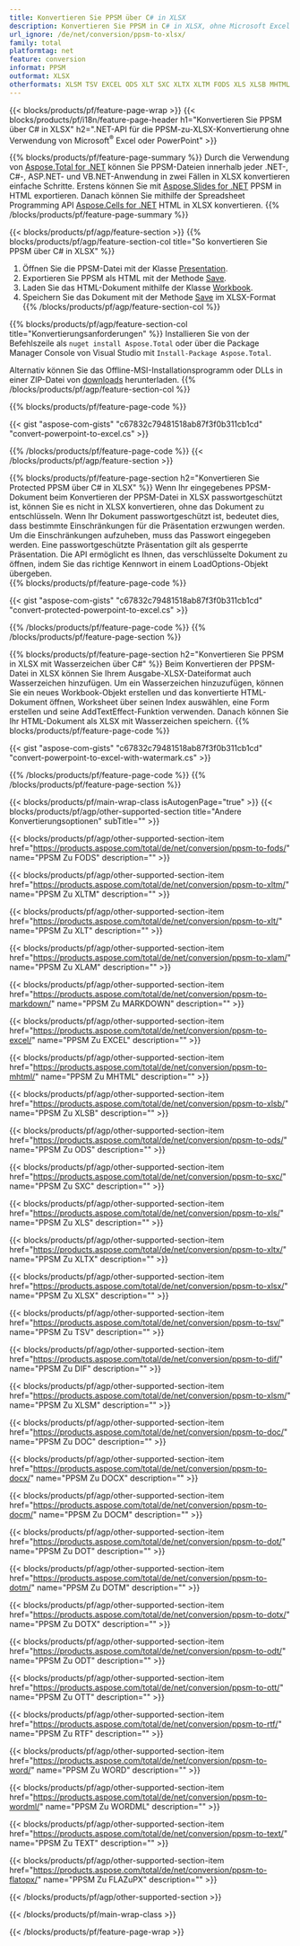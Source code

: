 ```yaml
---
title: Konvertieren Sie PPSM über C# in XLSX
description: Konvertieren Sie PPSM in C# in XLSX, ohne Microsoft Excel oder Powerpoint zu verwenden
url_ignore: /de/net/conversion/ppsm-to-xlsx/
family: total
platformtag: net
feature: conversion
informat: PPSM
outformat: XLSX
otherformats: XLSM TSV EXCEL ODS XLT SXC XLTX XLTM FODS XLS XLSB MHTML XLAM XLSX DIF MARKDOWN DOC DOCX DOCM DOT DOTM DOTX ODT OTT RTF WORD WORDML TEXT FLATOPX
---
```

{{< blocks/products/pf/feature-page-wrap >}}
{{< blocks/products/pf/i18n/feature-page-header h1="Konvertieren Sie PPSM über C# in XLSX" h2=".NET-API für die PPSM-zu-XLSX-Konvertierung ohne Verwendung von Microsoft<sup>&reg;</sup> Excel oder PowerPoint" >}}

{{% blocks/products/pf/feature-page-summary %}}
Durch die Verwendung von [Aspose.Total for .NET](https://products.aspose.com/total/net/) können Sie PPSM-Dateien innerhalb jeder .NET-, C#-, ASP.NET- und VB.NET-Anwendung in zwei Fällen in XLSX konvertieren einfache Schritte. Erstens können Sie mit [Aspose.Slides for .NET](https://products.aspose.com/slides/net/) PPSM in HTML exportieren. Danach können Sie mithilfe der Spreadsheet Programming API [Aspose.Cells for .NET](https://products.aspose.com/cells/net/) HTML in XLSX konvertieren.
{{% /blocks/products/pf/feature-page-summary  %}}

{{< blocks/products/pf/agp/feature-section >}}
{{% blocks/products/pf/agp/feature-section-col title="So konvertieren Sie PPSM über C# in XLSX" %}}
1. Öffnen Sie die PPSM-Datei mit der Klasse [Presentation](https://reference.aspose.com/slides/net/aspose.slides/presentation).
2. Exportieren Sie PPSM als HTML mit der Methode [Save](https://reference.aspose.com/slides/net/aspose.slides.presentation/save/methods/5).
3. Laden Sie das HTML-Dokument mithilfe der Klasse [Workbook](https://reference.aspose.com/cells/net/aspose.cells/workbook).
4. Speichern Sie das Dokument mit der Methode [Save](https://reference.aspose.com/cells/net/aspose.cells.workbook/save/methods/4) im XLSX-Format
{{% /blocks/products/pf/agp/feature-section-col %}}

{{% blocks/products/pf/agp/feature-section-col title="Konvertierungsanforderungen" %}}
Installieren Sie von der Befehlszeile als ```nuget install Aspose.Total``` oder über die Package Manager Console von Visual Studio mit ```Install-Package Aspose.Total```.

Alternativ können Sie das Offline-MSI-Installationsprogramm oder DLLs in einer ZIP-Datei von [downloads](https://releases.aspose.com/total/net) herunterladen.
{{% /blocks/products/pf/agp/feature-section-col %}}

{{% blocks/products/pf/feature-page-code %}}

{{< gist "aspose-com-gists" "c67832c79481518ab87f3f0b311cb1cd" "convert-powerpoint-to-excel.cs" >}}


{{% /blocks/products/pf/feature-page-code %}}
{{< /blocks/products/pf/agp/feature-section >}}

{{% blocks/products/pf/feature-page-section  h2="Konvertieren Sie Protected PPSM über C# in XLSX" %}}
Wenn Ihr eingegebenes PPSM-Dokument beim Konvertieren der PPSM-Datei in XLSX passwortgeschützt ist, können Sie es nicht in XLSX konvertieren, ohne das Dokument zu entschlüsseln. Wenn Ihr Dokument passwortgeschützt ist, bedeutet dies, dass bestimmte Einschränkungen für die Präsentation erzwungen werden. Um die Einschränkungen aufzuheben, muss das Passwort eingegeben werden. Eine passwortgeschützte Präsentation gilt als gesperrte Präsentation. Die API ermöglicht es Ihnen, das verschlüsselte Dokument zu öffnen, indem Sie das richtige Kennwort in einem LoadOptions-Objekt übergeben.  
{{% blocks/products/pf/feature-page-code %}}

{{< gist "aspose-com-gists" "c67832c79481518ab87f3f0b311cb1cd" "convert-protected-powerpoint-to-excel.cs" >}}

{{% /blocks/products/pf/feature-page-code  %}}
{{% /blocks/products/pf/feature-page-section %}}

{{% blocks/products/pf/feature-page-section  h2="Konvertieren Sie PPSM in XLSX mit Wasserzeichen über C#" %}}
Beim Konvertieren der PPSM-Datei in XLSX können Sie Ihrem Ausgabe-XLSX-Dateiformat auch Wasserzeichen hinzufügen. Um ein Wasserzeichen hinzuzufügen, können Sie ein neues Workbook-Objekt erstellen und das konvertierte HTML-Dokument öffnen, Worksheet über seinen Index auswählen, eine Form erstellen und seine AddTextEffect-Funktion verwenden. Danach können Sie Ihr HTML-Dokument als XLSX mit Wasserzeichen speichern. 
{{% blocks/products/pf/feature-page-code %}}

{{< gist "aspose-com-gists" "c67832c79481518ab87f3f0b311cb1cd" "convert-powerpoint-to-excel-with-watermark.cs" >}}

{{% /blocks/products/pf/feature-page-code  %}}
{{% /blocks/products/pf/feature-page-section %}}

{{< blocks/products/pf/main-wrap-class isAutogenPage="true" >}}
{{< blocks/products/pf/agp/other-supported-section title="Andere Konvertierungsoptionen" subTitle="" >}}

{{< blocks/products/pf/agp/other-supported-section-item href="https://products.aspose.com/total/de/net/conversion/ppsm-to-fods/" name="PPSM Zu FODS" description="" >}}

{{< blocks/products/pf/agp/other-supported-section-item href="https://products.aspose.com/total/de/net/conversion/ppsm-to-xltm/" name="PPSM Zu XLTM" description="" >}}

{{< blocks/products/pf/agp/other-supported-section-item href="https://products.aspose.com/total/de/net/conversion/ppsm-to-xlt/" name="PPSM Zu XLT" description="" >}}

{{< blocks/products/pf/agp/other-supported-section-item href="https://products.aspose.com/total/de/net/conversion/ppsm-to-xlam/" name="PPSM Zu XLAM" description="" >}}

{{< blocks/products/pf/agp/other-supported-section-item href="https://products.aspose.com/total/de/net/conversion/ppsm-to-markdown/" name="PPSM Zu MARKDOWN" description="" >}}

{{< blocks/products/pf/agp/other-supported-section-item href="https://products.aspose.com/total/de/net/conversion/ppsm-to-excel/" name="PPSM Zu EXCEL" description="" >}}

{{< blocks/products/pf/agp/other-supported-section-item href="https://products.aspose.com/total/de/net/conversion/ppsm-to-mhtml/" name="PPSM Zu MHTML" description="" >}}

{{< blocks/products/pf/agp/other-supported-section-item href="https://products.aspose.com/total/de/net/conversion/ppsm-to-xlsb/" name="PPSM Zu XLSB" description="" >}}

{{< blocks/products/pf/agp/other-supported-section-item href="https://products.aspose.com/total/de/net/conversion/ppsm-to-ods/" name="PPSM Zu ODS" description="" >}}

{{< blocks/products/pf/agp/other-supported-section-item href="https://products.aspose.com/total/de/net/conversion/ppsm-to-sxc/" name="PPSM Zu SXC" description="" >}}

{{< blocks/products/pf/agp/other-supported-section-item href="https://products.aspose.com/total/de/net/conversion/ppsm-to-xls/" name="PPSM Zu XLS" description="" >}}

{{< blocks/products/pf/agp/other-supported-section-item href="https://products.aspose.com/total/de/net/conversion/ppsm-to-xltx/" name="PPSM Zu XLTX" description="" >}}

{{< blocks/products/pf/agp/other-supported-section-item href="https://products.aspose.com/total/de/net/conversion/ppsm-to-xlsx/" name="PPSM Zu XLSX" description="" >}}

{{< blocks/products/pf/agp/other-supported-section-item href="https://products.aspose.com/total/de/net/conversion/ppsm-to-tsv/" name="PPSM Zu TSV" description="" >}}

{{< blocks/products/pf/agp/other-supported-section-item href="https://products.aspose.com/total/de/net/conversion/ppsm-to-dif/" name="PPSM Zu DIF" description="" >}}

{{< blocks/products/pf/agp/other-supported-section-item href="https://products.aspose.com/total/de/net/conversion/ppsm-to-xlsm/" name="PPSM Zu XLSM" description="" >}}

{{< blocks/products/pf/agp/other-supported-section-item href="https://products.aspose.com/total/de/net/conversion/ppsm-to-doc/" name="PPSM Zu DOC" description="" >}}

{{< blocks/products/pf/agp/other-supported-section-item href="https://products.aspose.com/total/de/net/conversion/ppsm-to-docx/" name="PPSM Zu DOCX" description="" >}}

{{< blocks/products/pf/agp/other-supported-section-item href="https://products.aspose.com/total/de/net/conversion/ppsm-to-docm/" name="PPSM Zu DOCM" description="" >}}

{{< blocks/products/pf/agp/other-supported-section-item href="https://products.aspose.com/total/de/net/conversion/ppsm-to-dot/" name="PPSM Zu DOT" description="" >}}

{{< blocks/products/pf/agp/other-supported-section-item href="https://products.aspose.com/total/de/net/conversion/ppsm-to-dotm/" name="PPSM Zu DOTM" description="" >}}

{{< blocks/products/pf/agp/other-supported-section-item href="https://products.aspose.com/total/de/net/conversion/ppsm-to-dotx/" name="PPSM Zu DOTX" description="" >}}

{{< blocks/products/pf/agp/other-supported-section-item href="https://products.aspose.com/total/de/net/conversion/ppsm-to-odt/" name="PPSM Zu ODT" description="" >}}

{{< blocks/products/pf/agp/other-supported-section-item href="https://products.aspose.com/total/de/net/conversion/ppsm-to-ott/" name="PPSM Zu OTT" description="" >}}

{{< blocks/products/pf/agp/other-supported-section-item href="https://products.aspose.com/total/de/net/conversion/ppsm-to-rtf/" name="PPSM Zu RTF" description="" >}}

{{< blocks/products/pf/agp/other-supported-section-item href="https://products.aspose.com/total/de/net/conversion/ppsm-to-word/" name="PPSM Zu WORD" description="" >}}

{{< blocks/products/pf/agp/other-supported-section-item href="https://products.aspose.com/total/de/net/conversion/ppsm-to-wordml/" name="PPSM Zu WORDML" description="" >}}

{{< blocks/products/pf/agp/other-supported-section-item href="https://products.aspose.com/total/de/net/conversion/ppsm-to-text/" name="PPSM Zu TEXT" description="" >}}

{{< blocks/products/pf/agp/other-supported-section-item href="https://products.aspose.com/total/de/net/conversion/ppsm-to-flatopx/" name="PPSM Zu FLAZuPX" description="" >}}



{{< /blocks/products/pf/agp/other-supported-section >}}

{{< /blocks/products/pf/main-wrap-class >}}

{{< /blocks/products/pf/feature-page-wrap >}}
